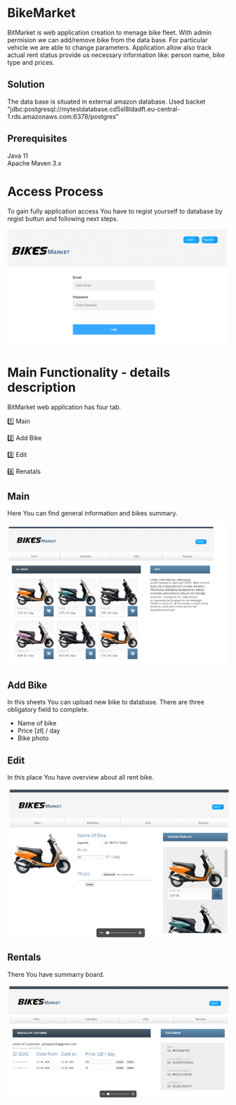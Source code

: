 # BikeMarket

   BitMarket is web application creation to menage bike fleet. With admin permision we can add/remove bike from the data base.
For particular vehicle we are able to change parameters. Application allow also track actual rent status provide us necessary information like: person name, bike type and prices.


## Solution

The data base is situated in external amazon database.
Used backet "jdbc:postgresql://mytestdatabase.cd5sl8ldadft.eu-central-1.rds.amazonaws.com:6378/postgres"

## Prerequisites
  
Java 11  
Apache Maven 3.x

# Access Process

To gain fully application access You have to regist yourself to database by regist buttun and following next steps.

![alt text1](https://raw.githubusercontent.com/potepa606/BikeMarket/master/src/main/resources/static/images/Readme_Login.PNG)


# Main Functionality - details description

BitMarket web application has four tab.
 
:one:  Main

:two: Add Bike

:three: Edit

:four: Renatals

## Main

Here You can find general information and bikes summary.

![alt text1](https://github.com/potepa606/BikeMarket/blob/master/src/main/resources/static/images/Readme_add.PNG)

## Add Bike

In this sheets You can upload new bike to database. 
There are three obligatory field to complete.

- Name of bike
- Price [zł] / day 
- Bike photo


## Edit

In this place You have overview about all rent bike. 

![alt text1](https://github.com/potepa606/BikeMarket/blob/master/src/main/resources/static/images/Readme_Rent.PNG)

## Rentals

There You have summarry board. 

![alt text1](https://github.com/potepa606/BikeMarket/blob/master/src/main/resources/static/images/Readme_summary.PNG)
